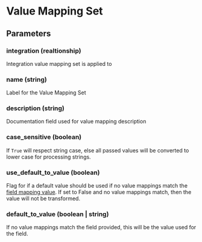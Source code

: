 # Value Mapping Set

## Parameters

### integration (realtionship)

Integration value mapping set is applied to

### name (string)

Label for the Value Mapping Set

### description (string)

Documentation field used for value mapping description

### case_sensitive (boolean)

If `True` will respect string case, else all passed values will be converted to lower case for processing strings.

### use_default_to_value (boolean)

Flag for if a default value should be used if no value mappings match the [field mapping value](../integration_components/fieldmapping.md#value-code). If set to False and no value mappings match, then the value will not be transformed.

### default_to_value (boolean | string)

If no value mappings match the field provided, this will be the value used for the field.
